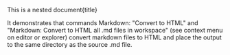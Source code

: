 This is a nested document{title}

It demonstrates that commands Markdown: "Convert to HTML" and "Markdown: Convert to HTML all .md files in workspace" (see context menu on editor or explorer) convert markdown files to HTML and place the output to the same directory as the source .md file.
